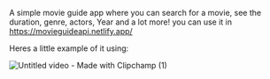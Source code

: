 A simple movie guide app where you can search for a movie, see the duration, genre, actors, Year and a lot more! 
you can use it in https://movieguideapi.netlify.app/

Heres a little example of it using:

![Untitled video - Made with Clipchamp (1)](https://github.com/Forsho11/movie-guide-app/assets/121734647/dd0d2fa0-c9f8-4206-98e1-5f31dcd24052)



